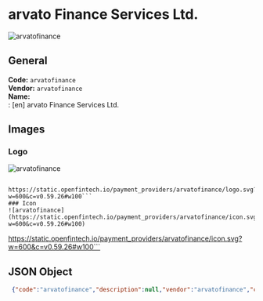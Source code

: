 # arvato Finance Services Ltd. 
![arvatofinance](https://static.openfintech.io/payment_providers/arvatofinance/logo.svg?w=600&c=v0.59.26#w100)  
## General 
**Code:** `arvatofinance`  
**Vendor:** `arvatofinance`  
**Name:**  
:	[en] arvato Finance Services Ltd.  
## Images 
### Logo 
![arvatofinance](https://static.openfintech.io/payment_providers/arvatofinance/logo.svg?w=600&c=v0.59.26#w100)  
```
 https://static.openfintech.io/payment_providers/arvatofinance/logo.svg?w=600&c=v0.59.26#w100```  
### Icon 
![arvatofinance](https://static.openfintech.io/payment_providers/arvatofinance/icon.svg?w=600&c=v0.59.26#w100)  
```
 https://static.openfintech.io/payment_providers/arvatofinance/icon.svg?w=600&c=v0.59.26#w100```  
## JSON Object 
```json
 {"code":"arvatofinance","description":null,"vendor":"arvatofinance","categories":null,"countries":null,"payment_method":null,"payout_method":null,"metadata":{"about_payments_code":"arvatofinance"},"name":{"en":"arvato Finance Services Ltd."}}```  
